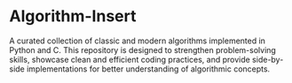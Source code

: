 # Algorithm-Insert
A curated collection of classic and modern algorithms implemented in Python and C. This repository is designed to strengthen problem-solving skills, showcase clean and efficient coding practices, and provide side-by-side implementations for better understanding of algorithmic concepts.
